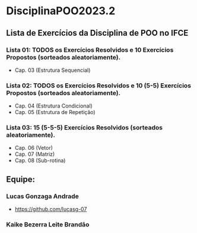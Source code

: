 # DisciplinaPOO2023.2

## Lista de Exercícios da Disciplina de POO no IFCE

### Lista 01: TODOS os Exercícios Resolvidos e 10 Exercícios Propostos (sorteados aleatoriamente).
- Cap. 03 (Estrutura Sequencial)
### Lista 02: TODOS os Exercícios Resolvidos  e 10 (5-5) Exercícios Propostos (sorteados aleatoriamente).

- Cap. 04 (Estrutura Condicional) 
- Cap. 05 (Estrutura de Repetição)


### Lista 03: 15 (5-5-5) Exercícios Resolvidos (sorteados aleatoriamente).
- Cap. 06 (Vetor)
- Cap. 07 (Matriz)
- Cap. 08 (Sub-rotina)

## Equipe:

### Lucas Gonzaga Andrade 
- https://github.com/lucasg-07
### Kaike Bezerra Leite Brandão 

